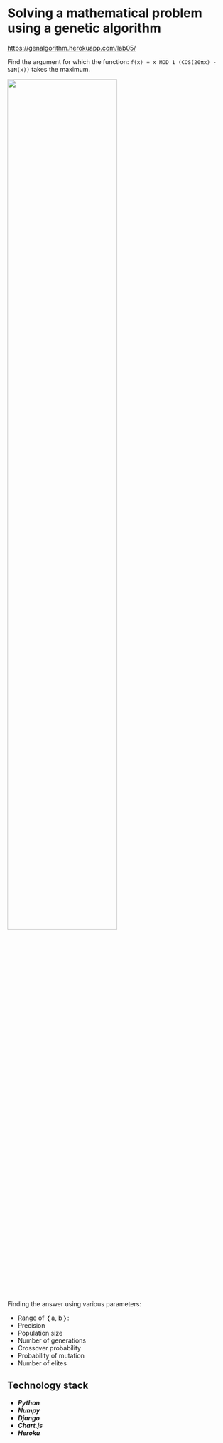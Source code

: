 # Solving a mathematical problem using a genetic algorithm
https://genalgorithm.herokuapp.com/lab05/  

Find the argument for which the function: `f(x) = x MOD 1 (COS(20πx) - SIN(x))` takes the maximum.   

<img src="https://user-images.githubusercontent.com/47925883/139258170-f0b1e752-525b-411d-a4ac-a711447eb97c.png" width="70%">  

Finding the answer using various parameters:
- Range of ❬a, b❭:
- Precision
- Population size
- Number of generations
- Crossover probability
- Probability of mutation
- Number of elites



## Technology stack
* _**Python**_
* _**Numpy**_
* _**Django**_
* _**Chart.js**_
* _**Heroku**_
